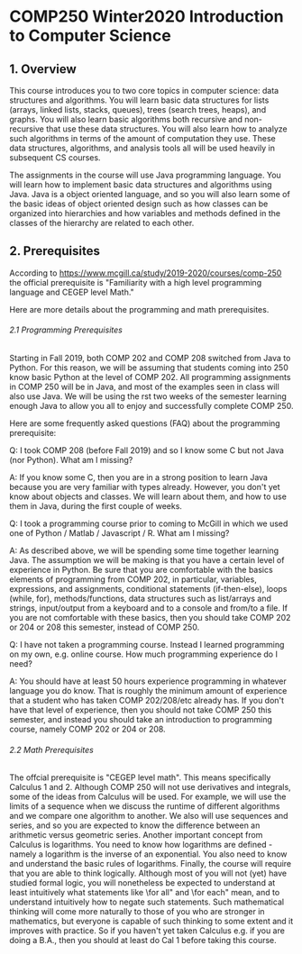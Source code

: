 # COMP250 Winter2020 Introduction to Computer Science

## 1. Overview
This course introduces you to two core topics in computer science: data structures and algorithms. You will learn basic data structures for lists (arrays, linked lists, stacks, queues), trees (search trees, heaps), and graphs. You will also learn basic algorithms both recursive and non-recursive that use these data structures. You will also learn how to analyze such algorithms in terms of the amount of computation they use. These data structures, algorithms, and analysis tools all will be used heavily in subsequent CS courses.

The assignments in the course will use Java programming language. You will learn how to implement basic data structures and algorithms using Java. Java is a object oriented language, and so you will also learn some of the basic ideas of object oriented design such as how classes can be organized into hierarchies and how variables and methods defined in the classes of the hierarchy are related to each other.

## 2. Prerequisites
According to https://www.mcgill.ca/study/2019-2020/courses/comp-250 the official prerequisite is "Familiarity with a high level programming language and CEGEP level Math."

Here are more details about the programming and math prerequisites.

###### 2.1 Programming Prerequisites
Starting in Fall 2019, both COMP 202 and COMP 208 switched from Java to Python. For this reason, we will be assuming that students coming into 250 know basic Python at the level of COMP 202. All programming assignments in COMP 250 will be in Java, and most of the examples seen in class will also use Java. We will be using the  rst two weeks of the semester learning enough Java to allow you all to enjoy and successfully complete COMP 250.

Here are some frequently asked questions (FAQ) about the programming prerequisite:

Q: I took COMP 208 (before Fall 2019) and so I know some C but not Java (nor Python). What am I missing?

A: If you know some C, then you are in a strong position to learn Java because you are very familiar with types already. However, you don't yet know about objects and classes. We will learn about them, and how to use them in Java, during the first couple of weeks.

Q: I took a programming course prior to coming to McGill in which we used one of Python / Matlab / Javascript / R. What am I missing?

A: As described above, we will be spending some time together learning Java. The assumption we will be making is that you have a certain level of experience in Python. Be sure that you are comfortable with the basics elements of programming from COMP 202, in particular, variables, expressions, and assignments, conditional statements (if-then-else), loops (while, for), methods/functions, data structures such as list/arrays and strings, input/output from a keyboard and to a console and from/to a file. If you are not comfortable with these basics, then you should take COMP 202 or 204 or 208 this semester, instead of COMP 250.

Q: I have not taken a programming course.  Instead I learned programming on my own, e.g. online course. How much programming experience do I need?

A: You should have at least 50 hours experience programming in whatever language you do know. That is roughly the minimum amount of experience that a student who has taken COMP 202/208/etc already has. If you don't have that level of experience, then you should not take COMP 250 this semester, and instead you should take an introduction to programming course, namely COMP 202 or 204 or 208.
  
###### 2.2 Math Prerequisites
The offcial prerequisite is "CEGEP level math". This means specifically Calculus 1 and 2. Although COMP 250 will not use derivatives and integrals, some of the ideas from Calculus will be used. For example, we will use the limits of a sequence when we discuss the runtime of different algorithms and we compare one algorithm to another. We also will use sequences and series, and so you are expected to know the difference between an arithmetic versus geometric series. Another important  concept from Calculus is logarithms. You need to know how logarithms are defined - namely a logarithm is the inverse of an exponential. You also need to know and understand the basic rules of logarithms. 
Finally, the course will require that you are able to think logically. Although most of you will not (yet) have studied formal logic, you will nonetheless be expected
to understand at least intuitively what statements like \for all" and \for each" mean, and to understand intuitively how to negate such statements. Such mathematical thinking will come more naturally to those of you who are stronger in mathematics, but everyone is capable of such thinking to some extent and it improves with practice. So if you haven't yet taken Calculus e.g. if you are doing a B.A., then you should at least do Cal 1 before taking this course.
